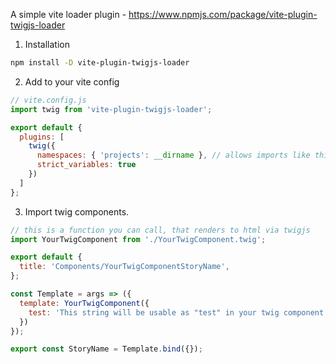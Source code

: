 A simple vite loader plugin - https://www.npmjs.com/package/vite-plugin-twigjs-loader

1. Installation
```bash
npm install -D vite-plugin-twigjs-loader
```

2. Add to your vite config

```javascript
// vite.config.js
import twig from 'vite-plugin-twigjs-loader';

export default {
  plugins: [
    twig({
      namespaces: { 'projects': __dirname }, // allows imports like this: '{% from "@projects/src/helper.html.twig" import some_helper_function %}'
      strict_variables: true
    })
  ]
};
```

3. Import twig components.

```javascript
// this is a function you can call, that renders to html via twigjs
import YourTwigComponent from './YourTwigComponent.twig';

export default {
  title: 'Components/YourTwigComponentStoryName',
};

const Template = args => ({
  template: YourTwigComponent({
    test: 'This string will be usable as "test" in your twig component'
  })
});

export const StoryName = Template.bind({});
```

